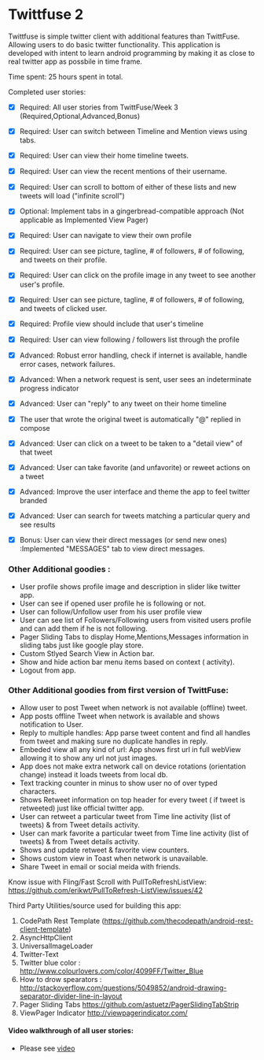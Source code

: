 
Twittfuse 2 
===========
Twittfuse is simple twitter client with additional features than TwittFuse. Allowing users to do basic twitter functionality.
This application is developed with intent to learn android programming by making it as close to real twitter app as possbile in time frame.

Time spent: 25 hours spent in total.

Completed user stories:

 * [x] Required: All user stories from TwittFuse/Week 3 (Required,Optional,Advanced,Bonus)
 * [x] Required: User can switch between Timeline and Mention views using tabs.
 * [x] Required: User can view their home timeline tweets. 
 * [x] Required: User can view the recent mentions of their username.
 * [x] Required: User can scroll to bottom of either of these lists and new tweets will load ("infinite scroll")
 * [x] Optional: Implement tabs in a gingerbread-compatible approach (Not applicable as Implemented View Pager)
 * [x] Required: User can navigate to view their own profile
 * [x] Required: User can see picture, tagline, # of followers, # of following, and tweets on their profile.
 * [x] Required: User can click on the profile image in any tweet to see another user's profile.
 * [x] Required: User can see picture, tagline, # of followers, # of following, and tweets of clicked user.
 * [x] Required: Profile view should include that user's timeline
 * [x] Required: User can view following / followers list through the profile

 * [x] Advanced: Robust error handling, check if internet is available, handle error cases, network failures.
 * [x] Advanced: When a network request is sent, user sees an indeterminate progress indicator
 * [x] Advanced: User can "reply" to any tweet on their home timeline
 * [x] The user that wrote the original tweet is automatically "@" replied in compose
 * [x] Advanced: User can click on a tweet to be taken to a "detail view" of that tweet
 * [x] Advanced: User can take favorite (and unfavorite) or reweet actions on a tweet
 * [x] Advanced: Improve the user interface and theme the app to feel twitter branded
 * [x] Advanced: User can search for tweets matching a particular query and see results
 * [x] Bonus: User can view their direct messages (or send new ones) :Implemented "MESSAGES" tab to view direct messages.

### Other Additional goodies :

 *  User profile shows profile image and description in slider like twitter app.
 *  User can see if opened user profile he is following or not.
 *  User can follow/Unfollow user from his user profile view
 *  User can see list of Followers/Following users from visited users profile and can add them if he is not following.
 *  Pager Sliding Tabs to display Home,Mentions,Messages information in sliding tabs just like google play store.
 *  Custom Stlyed Search View in Action bar.
 *  Show and hide action bar menu items based on context ( activity).
 *  Logout from app.

### Other Additional goodies from first version of TwittFuse:   
   
 *  Allow user to post Tweet when network is not available (offline) tweet.
 *  App posts offline Tweet  when network is available and shows notification to User.
 *  Reply to multiple handles: App parse tweet content and find all handles from tweet and making sure no duplicate handles in reply.
 *  Embeded view all any kind of url: App shows first url in full webView allowing it to show any url not just images.
 *  App does not make extra network call on device rotations (orientation change) instead it loads tweets from local db.
 *  Text tracking counter in minus to show user no of over typed characters.
 *  Shows Retweet information on top header for every tweet ( if tweet is retweeted) just like official twitter app.
 *  User can retweet a particular tweet from Time line activity (list of tweets)  & from Tweet details activity.
 *  User can mark favorite a particular tweet from Time line activity (list of tweets) & from Tweet details activity.
 *  Shows and update retweet & favorite view counters.
 *  Shows custom view in Toast when network is unavailable.
 *  Share Tweet in email or social meida with friends.


Know issue with Fling/Fast Scroll with PullToRefreshListView:
https://github.com/erikwt/PullToRefresh-ListView/issues/42 



Third Party Utilities/source used for building this app:

 1. CodePath Rest Template (https://github.com/thecodepath/android-rest-client-template)
 2. AsyncHttpClient
 3. UniversalImageLoader
 4. Twitter-Text 
 5. Twitter blue color : http://www.colourlovers.com/color/4099FF/Twitter_Blue
 6. How to drow spearators : http://stackoverflow.com/questions/5049852/android-drawing-separator-divider-line-in-layout
 7. Pager Sliding Tabs https://github.com/astuetz/PagerSlidingTabStrip
 8. ViewPager Indicator http://viewpagerindicator.com/
 
 
#### Video walkthrough of all user stories:
* Please see [video](https://vimeo.com/99787186)
